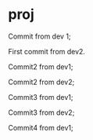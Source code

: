 # proj
Commit from dev 1;

First commit from dev2.

Commit2 from dev1;

Commit2 from dev2;

Commit3 from dev1;

Commit3 from dev2;

Commit4 from dev1;

